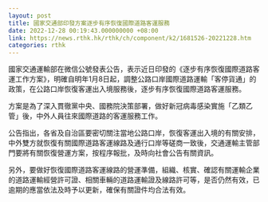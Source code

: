 ```yaml
---
layout: post
title: 國家交通部印發方案逐步有序恢復國際道路客運服務
date: 2022-12-28 00:19:43.000000000 +08:00
link: https://news.rthk.hk/rthk/ch/component/k2/1681526-20221228.htm
categories: rthk
---
```


國家交通運輸部在微信公號發表公告，表示近日印發的《逐步有序恢復國際道路客運工作方案》，明確自明年1月8日起，調整公路口岸國際道路運輸「客停貨通」的政策，在公路口岸恢復客運出入境服務後，逐步有序恢復國際道路客運服務。

方案是為了深入貫徹黨中央、國務院決策部署，做好新冠病毒感染實施「乙類乙管」後，中外人員往來國際道路的客運服務工作。

公告指出，各省及自治區要密切關注當地公路口岸，恢復客運出入境的有關安排，中外雙方就恢復有關國際道路客運線路及通行口岸等磋商一致後，交通運輸主管部門要將有關恢復營運方案，按程序報批，及時向社會公告有關資訊。

另外，要做好恢復國際道路客運線路的營運準備，組織、核實、確認有關運輸企業的道路運輸經營許可證、相關車輛的道路運輸證及線路許可等，是否仍然有效，已逾期的應當依法及時予以更新，確保有關證件均合法有效。
